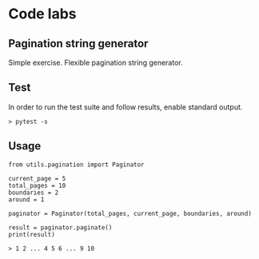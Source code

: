 Code labs
==============================


Pagination string generator
---------------------------

Simple exercise. Flexible pagination string generator.

## Test

In order to run the test suite and follow results, enable standard output.

	> pytest -s

## Usage

	from utils.pagination import Paginator

	current_page = 5
	total_pages = 10
	boundaries = 2
	around = 1

	paginator = Paginator(total_pages, current_page, boundaries, around)
	
	result = paginator.paginate() 
	print(result)

	> 1 2 ... 4 5 6 ... 9 10	

